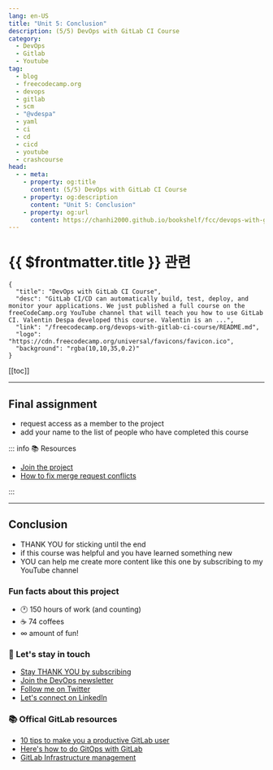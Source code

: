 ```yaml
---
lang: en-US
title: "Unit 5: Conclusion"
description: (5/5) DevOps with GitLab CI Course
category: 
  - DevOps
  - Gitlab
  - Youtube
tag: 
  - blog
  - freecodecamp.org
  - devops
  - gitlab
  - scm
  - "@vdespa"
  - yaml
  - ci
  - cd
  - cicd
  - youtube
  - crashcourse
head: 
  - - meta:
    - property: og:title
      content: (5/5) DevOps with GitLab CI Course
    - property: og:description
      content: "Unit 5: Conclusion"
    - property: og:url
      content: https://chanhi2000.github.io/bookshelf/fcc/devops-with-gitlab-ci-course/unit-5-conclusion.html
---
```


# {{ $frontmatter.title }} 관련

```component VPCard
{
  "title": "DevOps with GitLab CI Course",
  "desc": "GitLab CI/CD can automatically build, test, deploy, and monitor your applications. We just published a full course on the freeCodeCamp.org YouTube channel that will teach you how to use GitLab CI. Valentin Despa developed this course. Valentin is an ...",
  "link": "/freecodecamp.org/devops-with-gitlab-ci-course/README.md",
  "logo": "https://cdn.freecodecamp.org/universal/favicons/favicon.ico",
  "background": "rgba(10,10,35,0.2)"
}
```

[[toc]]

---

<SiteInfo
  name="DevOps with GitLab CI Course"
  desc="GitLab CI/CD can automatically build, test, deploy, and monitor your applications. We just published a full course on the freeCodeCamp.org YouTube channel that will teach you how to use GitLab CI. Valentin Despa developed this course. Valentin is an ..."
  url="https://freecodecamp.org/news/devops-with-gitlab-ci-course/"
  logo="https://cdn.freecodecamp.org/universal/favicons/favicon.ico"
  preview="https://freecodecamp.org/news/content/images/size/w2000/2022/03/qomm1soQ.png"/>

<VidStack src="youtube/PGyhBwLyK2U" />

## Final assignment

- request access as a member to the project
- add your name to the list of people who have completed this course

::: info 📚 Resources

- [Join the project](https://gitlab.com/gitlab-course-public/who-is-learning-gitlab-ci)
- [How to fix merge request conflicts](https://vdespa.medium.com/7f86bf79e58b?sk=b0fd024ce8ddc4a7c3b998be622ab10d)

:::

---

## Conclusion

- THANK YOU for sticking until the end
- if this course was helpful and you have learned something new
- YOU can help me create more content like this one by subscribing to my YouTube channel

### Fun facts about this project

- 🕐 150 hours of work (and counting)
- ☕️ 74 coffees
- ∞ amount of fun!

### 💬 Let's stay in touch

- [<VPIcon icon="fa-brands fa-youtube"/>Stay THANK YOU by subscribing](https://youtube.com/@vdespa)
- [Join the DevOps newsletter](https://sendfox.com/lp/1x9k59)
- [<VPIcon icon="fa-brands fa-x-twitter"/>Follow me on Twitter](https://twitter.com/vdespa)
- [<VPIcon icon="fa-brands fa-linkedin"/>Let's connect on LinkedIn](https://linkedin.com/in/vdespa)

### 📚 Offical GitLab resources

- [10 tips to make you a productive GitLab user](https://about.gitlab.com/blog/2021/02/18/improve-your-gitlab-productivity-with-these-10-tips/)
- [Here's how to do GitOps with GitLab](https://about.gitlab.com/blog/2021/10/21/gitops-with-gitlab/)
- [GitLab Infrastructure management](https://docs.gitlab.com/ee/user/infrastructure/)

